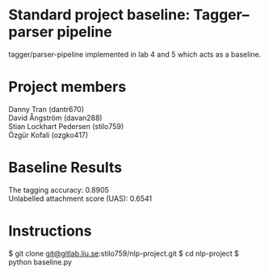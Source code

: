 # Standard project baseline: Tagger–parser pipeline
tagger/parser-pipeline implemented in lab 4 and 5 which acts as a baseline.

# Project members
Danny Tran (dantr670)<br />
David Ångström (davan288)<br />
Stian Lockhart Pedersen (stilo759)<br />
Özgür Kofali (ozgko417)<br />

# Baseline Results
The tagging accuracy: 0.8905<br />
Unlabelled attachment score (UAS): 0.6541

# Instructions
$ git clone git@gitlab.liu.se:stilo759/nlp-project.git
$ cd nlp-project
$ python baseline.py